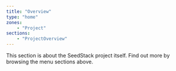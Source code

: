 ```yaml
---
title: "Overview"
type: "home"
zones:
    - "Project"
sections:
    - "ProjectOverview"
---
```


This section is about the SeedStack project itself. Find out more by browsing the menu sections above.